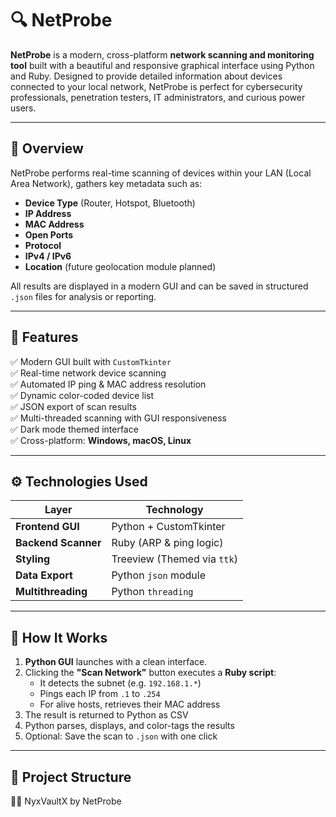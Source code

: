 # 🔍 NetProbe

**NetProbe** is a modern, cross-platform **network scanning and monitoring tool** built with a beautiful and responsive graphical interface using Python and Ruby. Designed to provide detailed information about devices connected to your local network, NetProbe is perfect for cybersecurity professionals, penetration testers, IT administrators, and curious power users.

---

## 📌 Overview

NetProbe performs real-time scanning of devices within your LAN (Local Area Network), gathers key metadata such as:

- **Device Type** (Router, Hotspot, Bluetooth)
- **IP Address**
- **MAC Address**
- **Open Ports**
- **Protocol**
- **IPv4 / IPv6**
- **Location** (future geolocation module planned)

All results are displayed in a modern GUI and can be saved in structured `.json` files for analysis or reporting.

---

## 🚀 Features

✅ Modern GUI built with `CustomTkinter`  
✅ Real-time network device scanning  
✅ Automated IP ping & MAC address resolution  
✅ Dynamic color-coded device list  
✅ JSON export of scan results  
✅ Multi-threaded scanning with GUI responsiveness  
✅ Dark mode themed interface  
✅ Cross-platform: **Windows, macOS, Linux**

---

## ⚙️ Technologies Used

| Layer              | Technology               |
|-------------------|--------------------------|
| **Frontend GUI**   | Python + CustomTkinter   |
| **Backend Scanner**| Ruby (ARP & ping logic)  |
| **Styling**        | Treeview (Themed via `ttk`) |
| **Data Export**    | Python `json` module     |
| **Multithreading** | Python `threading`       |

---

## 🧠 How It Works

1. **Python GUI** launches with a clean interface.
2. Clicking the **"Scan Network"** button executes a **Ruby script**:
   - It detects the subnet (e.g. `192.168.1.*`)
   - Pings each IP from `.1` to `.254`
   - For alive hosts, retrieves their MAC address
3. The result is returned to Python as CSV
4. Python parses, displays, and color-tags the results
5. Optional: Save the scan to `.json` with one click

---

## 📁 Project Structure
🐱‍👤 NyxVaultX by NetProbe

